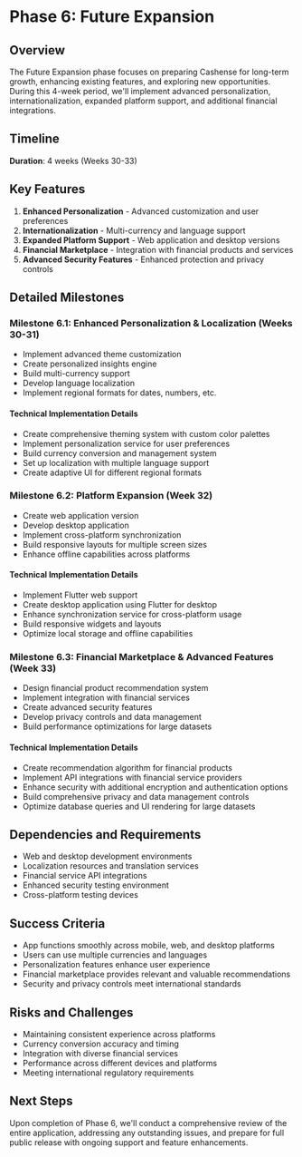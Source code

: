 # Phase 6: Future Expansion

## Overview
The Future Expansion phase focuses on preparing Cashense for long-term growth, enhancing existing features, and exploring new opportunities. During this 4-week period, we'll implement advanced personalization, internationalization, expanded platform support, and additional financial integrations.

## Timeline
**Duration**: 4 weeks (Weeks 30-33)

## Key Features
1. **Enhanced Personalization** - Advanced customization and user preferences
2. **Internationalization** - Multi-currency and language support
3. **Expanded Platform Support** - Web application and desktop versions
4. **Financial Marketplace** - Integration with financial products and services
5. **Advanced Security Features** - Enhanced protection and privacy controls

## Detailed Milestones

### Milestone 6.1: Enhanced Personalization & Localization (Weeks 30-31)
- Implement advanced theme customization
- Create personalized insights engine
- Build multi-currency support
- Develop language localization
- Implement regional formats for dates, numbers, etc.

#### Technical Implementation Details
- Create comprehensive theming system with custom color palettes
- Implement personalization service for user preferences
- Build currency conversion and management system
- Set up localization with multiple language support
- Create adaptive UI for different regional formats

### Milestone 6.2: Platform Expansion (Week 32)
- Create web application version
- Develop desktop application
- Implement cross-platform synchronization
- Build responsive layouts for multiple screen sizes
- Enhance offline capabilities across platforms

#### Technical Implementation Details
- Implement Flutter web support
- Create desktop application using Flutter for desktop
- Enhance synchronization service for cross-platform usage
- Build responsive widgets and layouts
- Optimize local storage and offline capabilities

### Milestone 6.3: Financial Marketplace & Advanced Features (Week 33)
- Design financial product recommendation system
- Implement integration with financial services
- Create advanced security features
- Develop privacy controls and data management
- Build performance optimizations for large datasets

#### Technical Implementation Details
- Create recommendation algorithm for financial products
- Implement API integrations with financial service providers
- Enhance security with additional encryption and authentication options
- Build comprehensive privacy and data management controls
- Optimize database queries and UI rendering for large datasets

## Dependencies and Requirements
- Web and desktop development environments
- Localization resources and translation services
- Financial service API integrations
- Enhanced security testing environment
- Cross-platform testing devices

## Success Criteria
- App functions smoothly across mobile, web, and desktop platforms
- Users can use multiple currencies and languages
- Personalization features enhance user experience
- Financial marketplace provides relevant and valuable recommendations
- Security and privacy controls meet international standards

## Risks and Challenges
- Maintaining consistent experience across platforms
- Currency conversion accuracy and timing
- Integration with diverse financial services
- Performance across different devices and platforms
- Meeting international regulatory requirements

## Next Steps
Upon completion of Phase 6, we'll conduct a comprehensive review of the entire application, addressing any outstanding issues, and prepare for full public release with ongoing support and feature enhancements. 